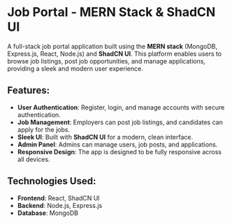 # Job Portal - MERN Stack & ShadCN UI

A full-stack job portal application built using the **MERN stack** (MongoDB, Express.js, React, Node.js) and **ShadCN UI**. This platform enables users to browse job listings, post job opportunities, and manage applications, providing a sleek and modern user experience.

## Features:
- **User Authentication**: Register, login, and manage accounts with secure authentication.
- **Job Management**: Employers can post job listings, and candidates can apply for the jobs.
- **Sleek UI**: Built with **ShadCN UI** for a modern, clean interface.
- **Admin Panel**: Admins can manage users, job posts, and applications.
- **Responsive Design**: The app is designed to be fully responsive across all devices.

## Technologies Used:
- **Frontend**: React, ShadCN UI
- **Backend**: Node.js, Express.js
- **Database**: MongoDB
